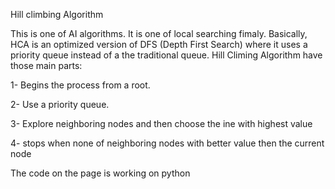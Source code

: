 Hill climbing Algorithm

This is one of AI algorithms. It is one of local searching fimaly. 
Basically, HCA is an optimized version of DFS (Depth First Search) 
where it uses a priority queue instead of a the traditional queue.
Hill Climing Algorithm have those main parts:

1- Begins the process from a root.

2- Use a priority queue.

3- Explore neighboring nodes and then choose the ine with highest value
  
4- stops when none of neighboring nodes with better value then the current node

The code on the page is working on python

